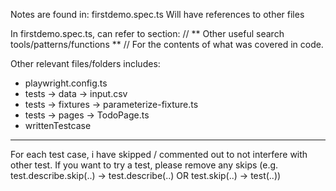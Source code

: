 Notes are found in: firstdemo.spec.ts
Will have references to other files

In firstdemo.spec.ts, can refer to section: // ** Other useful search tools/patterns/functions ** //
For the contents of what was covered in code.

Other relevant files/folders includes:

- playwright.config.ts
- tests -> data -> input.csv
- tests -> fixtures -> parameterize-fixture.ts
- tests -> pages -> TodoPage.ts
- writtenTestcase

---

For each test case, i have skipped / commented out to not interfere with other test.
If you want to try a test, please remove any skips (e.g. test.describe.skip(..) -> test.describe(..) OR test.skip(..) -> test(..))
